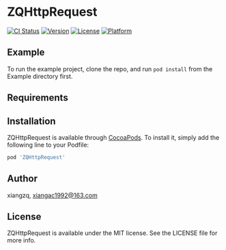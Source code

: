 # ZQHttpRequest

[![CI Status](https://img.shields.io/travis/xiangzq/ZQHttpRequest.svg?style=flat)](https://travis-ci.org/xiangzq/ZQHttpRequest)
[![Version](https://img.shields.io/cocoapods/v/ZQHttpRequest.svg?style=flat)](https://cocoapods.org/pods/ZQHttpRequest)
[![License](https://img.shields.io/cocoapods/l/ZQHttpRequest.svg?style=flat)](https://cocoapods.org/pods/ZQHttpRequest)
[![Platform](https://img.shields.io/cocoapods/p/ZQHttpRequest.svg?style=flat)](https://cocoapods.org/pods/ZQHttpRequest)

## Example

To run the example project, clone the repo, and run `pod install` from the Example directory first.

## Requirements

## Installation

ZQHttpRequest is available through [CocoaPods](https://cocoapods.org). To install
it, simply add the following line to your Podfile:

```ruby
pod 'ZQHttpRequest'
```

## Author

xiangzq, xiangac1992@163.com

## License

ZQHttpRequest is available under the MIT license. See the LICENSE file for more info.
